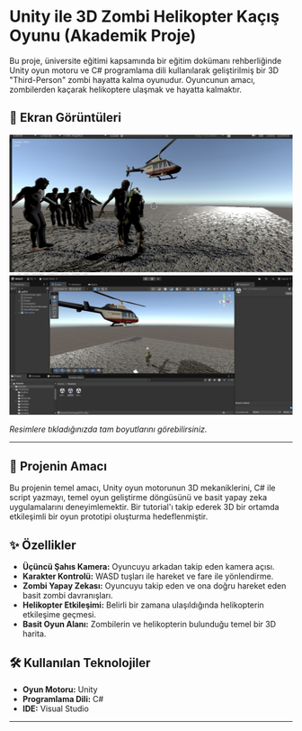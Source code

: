 # Unity ile 3D Zombi Helikopter Kaçış Oyunu (Akademik Proje)

Bu proje, üniversite eğitimi kapsamında bir eğitim dokümanı rehberliğinde Unity oyun motoru ve C# programlama dili kullanılarak geliştirilmiş bir 3D "Third-Person" zombi hayatta kalma oyunudur. Oyuncunun amacı, zombilerden kaçarak helikoptere ulaşmak ve hayatta kalmaktır.

## 🚁 Ekran Görüntüleri


![Oyun İçi Görüntü 1](https://github.com/emircopur/ZombiOyunu/blob/main/Zombi%201.jpg?raw=true)
![Oyun İçi Görüntü 2](https://github.com/emircopur/ZombiOyunu/blob/main/Zombi%202.jpg?raw=true)



*Resimlere tıkladığınızda tam boyutlarını görebilirsiniz.*

---

## 🚀 Projenin Amacı

Bu projenin temel amacı, Unity oyun motorunun 3D mekaniklerini, C# ile script yazmayı, temel oyun geliştirme döngüsünü ve basit yapay zeka uygulamalarını deneyimlemektir. Bir tutorial'ı takip ederek 3D bir ortamda etkileşimli bir oyun prototipi oluşturma hedeflenmiştir.

## ✨ Özellikler

- **Üçüncü Şahıs Kamera:** Oyuncuyu arkadan takip eden kamera açısı.
- **Karakter Kontrolü:** WASD tuşları ile hareket ve fare ile yönlendirme.
- **Zombi Yapay Zekası:** Oyuncuyu takip eden ve ona doğru hareket eden basit zombi davranışları.
- **Helikopter Etkileşimi:** Belirli bir zamana ulaşıldığında helikopterin etkileşime geçmesi.
- **Basit Oyun Alanı:** Zombilerin ve helikopterin bulunduğu temel bir 3D harita.

## 🛠️ Kullanılan Teknolojiler

- **Oyun Motoru:** Unity 
- **Programlama Dili:** C#
- **IDE:** Visual Studio

---
